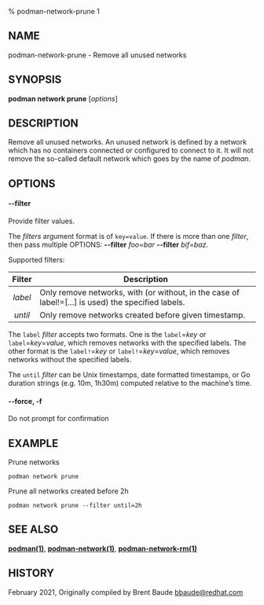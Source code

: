 % podman-network-prune 1

## NAME

podman\-network\-prune - Remove all unused networks

## SYNOPSIS

**podman network prune** [*options*]

## DESCRIPTION

Remove all unused networks. An unused network is defined by a network which
has no containers connected or configured to connect to it. It will not remove
the so-called default network which goes by the name of _podman_.

## OPTIONS

#### **--filter**

Provide filter values.

The _filters_ argument format is of `key=value`. If there is more than one _filter_, then pass multiple OPTIONS: **--filter** _foo=bar_ **--filter** _bif=baz_.

Supported filters:

| Filter  | Description                                                                                        |
| :-----: | -------------------------------------------------------------------------------------------------- |
| _label_ | Only remove networks, with (or without, in the case of label!=[...] is used) the specified labels. |
| _until_ | Only remove networks created before given timestamp.                                               |

The `label` _filter_ accepts two formats. One is the `label`=_key_ or `label`=_key_=_value_, which removes networks with the specified labels. The other format is the `label!`=_key_ or `label!`=_key_=_value_, which removes networks without the specified labels.

The `until` _filter_ can be Unix timestamps, date formatted timestamps, or Go duration strings (e.g. 10m, 1h30m) computed relative to the machine’s time.

#### **--force**, **-f**

Do not prompt for confirmation

## EXAMPLE

Prune networks

```
podman network prune
```

Prune all networks created before 2h

```
podman network prune --filter until=2h
```

## SEE ALSO

**[podman(1)](podman.md)**, **[podman-network(1)](podman-network.md)**, **[podman-network-rm(1)](podman-network-rm.md)**

## HISTORY

February 2021, Originally compiled by Brent Baude <bbaude@redhat.com>
